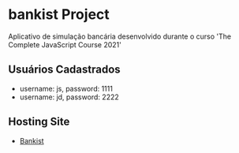 # bankist Project

Aplicativo de simulação bancária desenvolvido durante o curso 'The Complete JavaScript Course 2021'

## Usuários Cadastrados

- username: js, password: 1111
- username: jd, password: 2222

## Hosting Site

- [Bankist](https://bankist21.netlify.app/)
